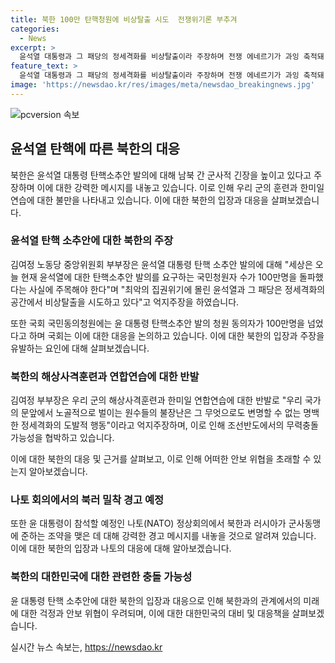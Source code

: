```yaml
---
title: 북한 100만 탄핵청원에 비상탈출 시도  전쟁위기론 부추겨
categories:
  - News
excerpt: >
  윤석열 대통령과 그 패당의 정세격화를 비상탈출이라 주장하며 전쟁 에네르기가 과잉 축적돼 폭발 직전이라고 말했다. 한미일 연합연습과 해상사격훈련을 놓고 무력충돌 가능성을 협박하며 윤 대통령을 비난한 김여정 부부장의 발언이 남북 간 군사적 긴장을 높이고 있다. 국내에서는 윤 대통령 탄핵 청원 수가 100만명을 돌파한 가운데 국회의 처리 여부가 논의되는 가운데, 김 부부장의 발언이 남남갈등 유발과 우리 군의 경계를 높이는 의도가 있다는 지적이다.
feature_text: >
  윤석열 대통령과 그 패당의 정세격화를 비상탈출이라 주장하며 전쟁 에네르기가 과잉 축적돼 폭발 직전이라고 말했다. 한미일 연합연습과 해상사격훈련을 놓고 무력충돌 가능성을 협박하며 윤 대통령을 비난한 김여정 부부장의 발언이 남북 간 군사적 긴장을 높이고 있다. 국내에서는 윤 대통령 탄핵 청원 수가 100만명을 돌파한 가운데 국회의 처리 여부가 논의되는 가운데, 김 부부장의 발언이 남남갈등 유발과 우리 군의 경계를 높이는 의도가 있다는 지적이다.
image: 'https://newsdao.kr/res/images/meta/newsdao_breakingnews.jpg'
---
```


<p><img src="https://newsdao.kr/res/images/meta/newsdao_breakingnews.jpg" alt="pcversion 속보" /></p>

<h2 data-ke-size="size26">윤석열 탄핵에 따른 북한의 대응</h2>

<p data-ke-size="size16">북한은 윤석열 대통령 탄핵소추안 발의에 대해 남북 간 군사적 긴장을 높이고 있다고 주장하며 이에 대한 강력한 메시지를 내놓고 있습니다. 이로 인해 우리 군의 훈련과 한미일 연습에 대한 불만을 나타내고 있습니다. 이에 대한 북한의 입장과 대응을 살펴보겠습니다.</p>

<h3>윤석열 탄핵 소추안에 대한 북한의 주장</h3>

<p data-ke-size="size16">김여정 노동당 중앙위원회 부부장은 윤석열 대통령 탄핵 소추안 발의에 대해 "세상은 오늘 현재 윤석열에 대한 탄핵소추안 발의를 요구하는 국민청원자 수가 100만명을 돌파했다는 사실에 주목해야 한다"며 "최악의 집권위기에 몰린 윤석열과 그 패당은 정세격화의 공간에서 비상탈출을 시도하고 있다"고 억지주장을 하였습니다.</p>

<p data-ke-size="size16">또한 국회 국민동의청원에는 윤 대통령 탄핵소추안 발의 청원 동의자가 100만명을 넘었다고 하며 국회는 이에 대한 대응을 논의하고 있습니다. 이에 대한 북한의 입장과 주장을 유발하는 요인에 대해 살펴보겠습니다.</p>

<h3>북한의 해상사격훈련과 연합연습에 대한 반발</h3>

<p data-ke-size="size16">김여정 부부장은 우리 군의 해상사격훈련과 한미일 연합연습에 대한 반발로 "우리 국가의 문앞에서 노골적으로 벌이는 원수들의 불장난은 그 무엇으로도 변명할 수 없는 명백한 정세격화의 도발적 행동"이라고 억지주장하며, 이로 인해 조선반도에서의 무력충돌 가능성을 협박하고 있습니다.</p>

<p data-ke-size="size16">이에 대한 북한의 대응 및 근거를 살펴보고, 이로 인해 어떠한 안보 위협을 초래할 수 있는지 알아보겠습니다.</p>

<h3>나토 회의에서의 북러 밀착 경고 예정</h3>

<p data-ke-size="size16">또한 윤 대통령이 참석할 예정인 나토(NATO) 정상회의에서 북한과 러시아가 군사동맹에 준하는 조약을 맺은 데 대해 강력한 경고 메시지를 내놓을 것으로 알려져 있습니다. 이에 대한 북한의 입장과 나토의 대응에 대해 알아보겠습니다.</p>

<h3>북한의 대한민국에 대한 관련한 충돌 가능성</h3>

<p data-ke-size="size16">윤 대통령 탄핵 소추안에 대한 북한의 입장과 대응으로 인해 북한과의 관계에서의 미래에 대한 걱정과 안보 위협이 우려되며, 이에 대한 대한민국의 대비 및 대응책을 살펴보겠습니다.</p>
실시간 뉴스 속보는, <a href="https://newsdao.kr" rel="dofollow">https://newsdao.kr</a>


